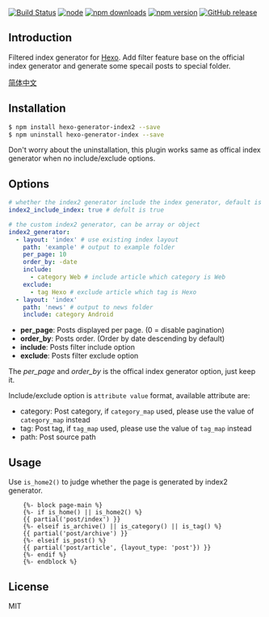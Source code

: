 [![Build Status](https://travis-ci.org/Jamling/hexo-generator-index2.svg?branch=master)](https://travis-ci.org/Jamling/hexo-generator-index2)
[![node](https://img.shields.io/node/v/hexo-generator-index2.svg)](https://www.npmjs.com/package/hexo-generator-index2)
[![npm downloads](https://img.shields.io/npm/dt/hexo-generator-index2.svg)](https://www.npmjs.com/package/hexo-generator-index2)
[![npm version](https://img.shields.io/npm/v/hexo-generator-index2.svg)](https://www.npmjs.com/package/hexo-generator-index2)
[![GitHub release](https://img.shields.io/github/release/jamling/hexo-generator-index2.svg)](https://github.com/Jamling/hexo-generator-index2/releases/latest)

## Introduction

Filtered index generator for [Hexo]. Add filter feature base on the official index generator and generate some specail posts to special folder.

[简体中文](https://github.com/Jamling/hexo-generator-index2/blob/master/README_zh.md)

## Installation

``` bash
$ npm install hexo-generator-index2 --save
$ npm uninstall hexo-generator-index --save
```

Don't worry about the uninstallation, this plugin works same as offical index generator when no include/exclude options.

## Options

``` yaml
# whether the index2 generator include the index generator, default is true
index2_include_index: true # defult is true

# the custom index2 generator, can be array or object
index2_generator:
  - layout: 'index' # use existing index layout
    path: 'example' # output to example folder
    per_page: 10
    order_by: -date
    include:
      - category Web # include article which category is Web
    exclude:
      - tag Hexo # exclude article which tag is Hexo
  - layout: 'index'
    path: 'news' # output to news folder
    include: category Android
```

- **per_page**: Posts displayed per page. (0 = disable pagination)
- **order_by**: Posts order. (Order by date descending by default)
- **include**: Posts filter include option
- **exclude**: Posts filter exclude option

The <var>per_page</var> and <var>order_by</var> is the offical index generator option, just keep it.

Include/exclude option is `attribute value` format, available attribute are:

- category: Post category, if `category_map` used, please use the value of `category_map` instead
- tag: Post tag, if `tag_map` used, please use the value of `tag_map` instead
- path: Post source path

## Usage

Use `is_home2()` to judge whether the page is generated by index2 generator.

```
    {%- block page-main %}
    {%- if is_home() || is_home2() %}
    {{ partial('post/index') }}
    {%- elseif is_archive() || is_category() || is_tag() %}
    {{ partial('post/archive') }}
    {%- elseif is_post() %}
    {{ partial('post/article', {layout_type: 'post'}) }}
    {%- endif %}
    {%- endblock %}
```

## License

MIT

[Hexo]: http://hexo.io/

